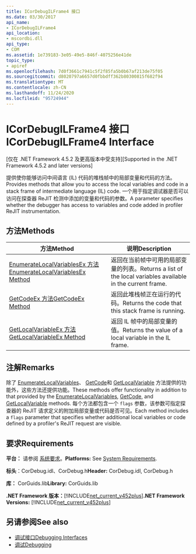 ```yaml
---
title: ICorDebugILFrame4 接口
ms.date: 03/30/2017
api_name:
- ICorDebugILFrame4
api_location:
- mscordbi.dll
api_type:
- COM
ms.assetid: 1e739183-3e05-49e5-846f-4075256e41de
topic_type:
- apiref
ms.openlocfilehash: 7d0f3661c7941c5f2f85fa5b0b67af213de75f05
ms.sourcegitcommit: d8020797a6657d0fbbdff362b80300815f682f94
ms.translationtype: MT
ms.contentlocale: zh-CN
ms.lasthandoff: 11/24/2020
ms.locfileid: "95724944"
---
```

# <a name="icordebugilframe4-interface"></a><span data-ttu-id="fb2bf-102">ICorDebugILFrame4 接口</span><span class="sxs-lookup"><span data-stu-id="fb2bf-102">ICorDebugILFrame4 Interface</span></span>

<span data-ttu-id="fb2bf-103">[仅在 .NET Framework 4.5.2 及更高版本中受支持]</span><span class="sxs-lookup"><span data-stu-id="fb2bf-103">[Supported in the .NET Framework 4.5.2 and later versions]</span></span>  
  
 <span data-ttu-id="fb2bf-104">提供使你能够访问中间语言 (IL) 代码的堆栈帧中的局部变量和代码的方法。</span><span class="sxs-lookup"><span data-stu-id="fb2bf-104">Provides methods that allow you to access the local variables and code in a stack frame of intermediate language (IL) code.</span></span> <span data-ttu-id="fb2bf-105">一个用于指定调试器是否可以访问在探查器 ReJIT 检测中添加的变量和代码的参数。</span><span class="sxs-lookup"><span data-stu-id="fb2bf-105">A parameter specifies whether the debugger has access to variables and code added in profiler ReJIT instrumentation.</span></span>  
  
## <a name="methods"></a><span data-ttu-id="fb2bf-106">方法</span><span class="sxs-lookup"><span data-stu-id="fb2bf-106">Methods</span></span>  
  
|<span data-ttu-id="fb2bf-107">方法</span><span class="sxs-lookup"><span data-stu-id="fb2bf-107">Method</span></span>|<span data-ttu-id="fb2bf-108">说明</span><span class="sxs-lookup"><span data-stu-id="fb2bf-108">Description</span></span>|  
|------------|-----------------|  
|[<span data-ttu-id="fb2bf-109">EnumerateLocalVariablesEx 方法</span><span class="sxs-lookup"><span data-stu-id="fb2bf-109">EnumerateLocalVariablesEx Method</span></span>](icordebugilframe4-enumeratelocalvariablesex-method.md)|<span data-ttu-id="fb2bf-110">返回在当前帧中可用的局部变量的列表。</span><span class="sxs-lookup"><span data-stu-id="fb2bf-110">Returns a list of the local variables available in the current frame.</span></span>|  
|[<span data-ttu-id="fb2bf-111">GetCodeEx 方法</span><span class="sxs-lookup"><span data-stu-id="fb2bf-111">GetCodeEx Method</span></span>](icordebugilframe4-getcodeex-method.md)|<span data-ttu-id="fb2bf-112">返回此堆栈帧正在运行的代码。</span><span class="sxs-lookup"><span data-stu-id="fb2bf-112">Returns the code that this stack frame is running.</span></span>|  
|[<span data-ttu-id="fb2bf-113">GetLocalVariableEx 方法</span><span class="sxs-lookup"><span data-stu-id="fb2bf-113">GetLocalVariableEx Method</span></span>](icordebugilframe4-getlocalvariableex-method.md)|<span data-ttu-id="fb2bf-114">返回 IL 帧中的局部变量的值。</span><span class="sxs-lookup"><span data-stu-id="fb2bf-114">Returns the value of a local variable in the IL frame.</span></span>|  
  
## <a name="remarks"></a><span data-ttu-id="fb2bf-115">注解</span><span class="sxs-lookup"><span data-stu-id="fb2bf-115">Remarks</span></span>  

 <span data-ttu-id="fb2bf-116">除了 [EnumerateLocalVariables](icordebugilframe-enumeratelocalvariables-method.md)、 [GetCode](icordebugframe-getcode-method.md)和 [GetLocalVariable](icordebugilframe-getlocalvariable-method.md) 方法提供的功能外，这些方法还提供功能。</span><span class="sxs-lookup"><span data-stu-id="fb2bf-116">These methods offer functionality in addition to that provided by the [EnumerateLocalVariables](icordebugilframe-enumeratelocalvariables-method.md), [GetCode](icordebugframe-getcode-method.md), and [GetLocalVariable](icordebugilframe-getlocalvariable-method.md) methods.</span></span> <span data-ttu-id="fb2bf-117">每个方法都包含一个 `flags` 参数，该参数可指定探查器的 ReJIT 请求定义的附加局部变量或代码是否可见。</span><span class="sxs-lookup"><span data-stu-id="fb2bf-117">Each method includes a `flags` parameter that specifies whether additional local variables or code defined by a profiler's ReJIT request are visible.</span></span>  
  
## <a name="requirements"></a><span data-ttu-id="fb2bf-118">要求</span><span class="sxs-lookup"><span data-stu-id="fb2bf-118">Requirements</span></span>  

 <span data-ttu-id="fb2bf-119">**平台：** 请参阅 [系统要求](../../get-started/system-requirements.md)。</span><span class="sxs-lookup"><span data-stu-id="fb2bf-119">**Platforms:** See [System Requirements](../../get-started/system-requirements.md).</span></span>  
  
 <span data-ttu-id="fb2bf-120">**标头**：CorDebug.idl、CorDebug.h</span><span class="sxs-lookup"><span data-stu-id="fb2bf-120">**Header:** CorDebug.idl, CorDebug.h</span></span>  
  
 <span data-ttu-id="fb2bf-121">**库：** CorGuids.lib</span><span class="sxs-lookup"><span data-stu-id="fb2bf-121">**Library:** CorGuids.lib</span></span>  
  
 <span data-ttu-id="fb2bf-122">**.NET Framework 版本：**[!INCLUDE[net_current_v452plus](../../../../includes/net-current-v452plus-md.md)]</span><span class="sxs-lookup"><span data-stu-id="fb2bf-122">**.NET Framework Versions:** [!INCLUDE[net_current_v452plus](../../../../includes/net-current-v452plus-md.md)]</span></span>  
  
## <a name="see-also"></a><span data-ttu-id="fb2bf-123">另请参阅</span><span class="sxs-lookup"><span data-stu-id="fb2bf-123">See also</span></span>

- [<span data-ttu-id="fb2bf-124">调试接口</span><span class="sxs-lookup"><span data-stu-id="fb2bf-124">Debugging Interfaces</span></span>](debugging-interfaces.md)
- [<span data-ttu-id="fb2bf-125">调试</span><span class="sxs-lookup"><span data-stu-id="fb2bf-125">Debugging</span></span>](index.md)
